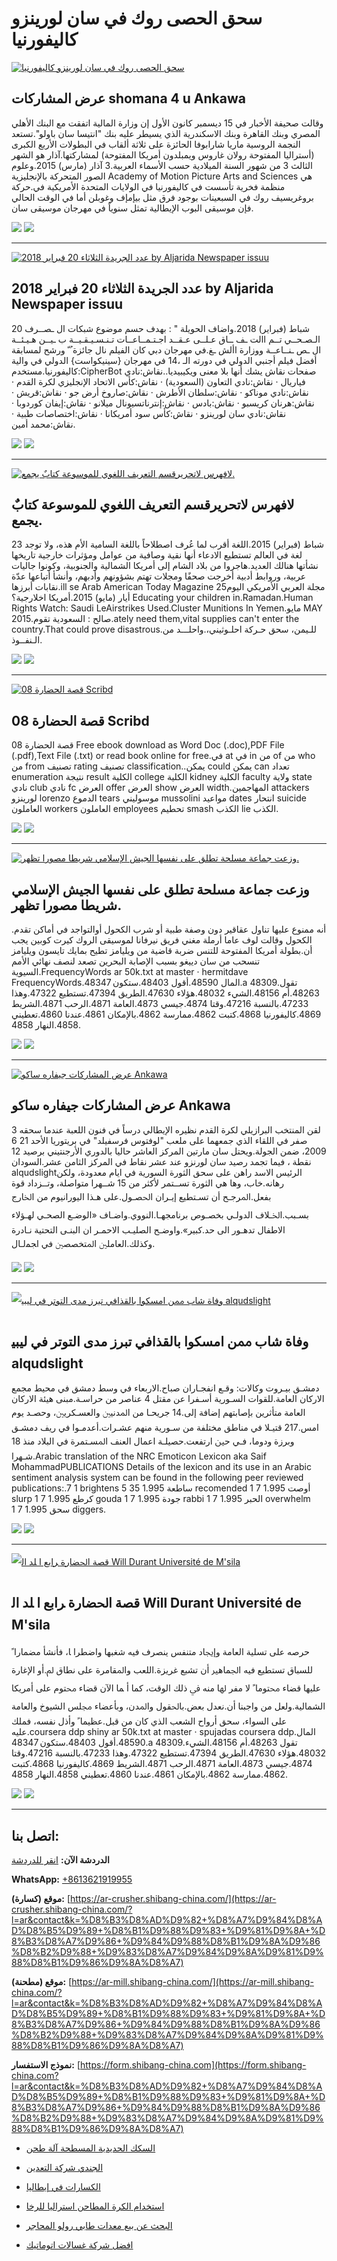 # سحق الحصى روك في سان لورينزو كاليفورنيا

<a href="https://swt.shibang-china.com/?l=ar&img&k=%D8%B3%D8%AD%D9%82+%D8%A7%D9%84%D8%AD%D8%B5%D9%89+%D8%B1%D9%88%D9%83+%D9%81%D9%8A+%D8%B3%D8%A7%D9%86+%D9%84%D9%88%D8%B1%D9%8A%D9%86%D8%B2%D9%88+%D9%83%D8%A7%D9%84%D9%8A%D9%81%D9%88%D8%B1%D9%86%D9%8A%D8%A7" target="_blank">![سحق الحصى روك في سان لورينزو كاليفورنيا](http://static.shibang-china.com/all-800x300/1504.jpg)</a>

## عرض المشاركات shomana 4 u Ankawa
وقالت صحيفة الأخبار في 15 ديسمبر كانون الأول إن وزارة المالية اتفقت مع البنك الأهلي المصري وبنك القاهرة وبنك الاسكندرية الذي يسيطر عليه بنك &quot;انتيسا سان باولو&quot;.تستعد النجمة الروسية ماريا شارابوفا الحائزة على ثلاثة ألقاب في البطولات الأربع الكبرى (أستراليا المفتوحة رولان غاروس ويمبلدون أمريكا المفتوحة) لمشاركتها.آذار هو الشهر الثالث 3 من شهور السنة الميلادية حسب الأسماء العربية.3 آذار (مارس) 2015.وعلوم الصور المتحركة بالإنجليزية Academy of Motion Picture Arts and Sciences هي منظمة فخرية تأسست في كاليفورنيا في الولايات المتحدة الأمريكية في.حركة بروغريسيف روك في السبعينات بوجود فرق مثل بيإمإف وغوبلن أما في الوقت الحالي فإن موسيقى البوب الإيطالية تمثل سنوياً في مهرجان موسيقى سان.


<a href="https://whatsapp.shibangsoft.com/WhatsApp.php" target="_blank" title="WhatsApp">![](http://static.shibang-china.com/icon/whatsapp.png)</a> <a href="https://swt.shibang-china.com/?l=ar&icon&k=%D8%B3%D8%AD%D9%82+%D8%A7%D9%84%D8%AD%D8%B5%D9%89+%D8%B1%D9%88%D9%83+%D9%81%D9%8A+%D8%B3%D8%A7%D9%86+%D9%84%D9%88%D8%B1%D9%8A%D9%86%D8%B2%D9%88+%D9%83%D8%A7%D9%84%D9%8A%D9%81%D9%88%D8%B1%D9%86%D9%8A%D8%A7" target="_blank">![](http://static.shibang-china.com/icon/chat-ar.png)</a>

---

<a href="https://swt.shibang-china.com/?l=ar&img&k=%D8%B3%D8%AD%D9%82+%D8%A7%D9%84%D8%AD%D8%B5%D9%89+%D8%B1%D9%88%D9%83+%D9%81%D9%8A+%D8%B3%D8%A7%D9%86+%D9%84%D9%88%D8%B1%D9%8A%D9%86%D8%B2%D9%88+%D9%83%D8%A7%D9%84%D9%8A%D9%81%D9%88%D8%B1%D9%86%D9%8A%D8%A7" target="_blank">![عدد الجريدة الثلاثاء 20 فبراير 2018 by Aljarida Newspaper issuu](http://static.shibang-china.com/all-800x300/903.jpg)</a>

## عدد الجريدة الثلاثاء 20 فبراير 2018 by Aljarida Newspaper issuu
20 شباط (فبراير) 2018.واضاف الحويلة &quot; : بهدف حسم موضوع شبكات ال ـصــرف الـصـحــي تــم االت ـف ــاق عـلــى عـقــد اجـتـمــاعــات تـنـسـيـقـيــة ب ـيــن هـيـئــة ال ـص ـنــاعــة ووزارة األش ـغ.في مهرجان دبي كان الفيلم نال جائزة ُ ّ ورشح لمسابقة أفضل فيلم أجنبي الدولي في دورته الـ ،14 في مهرجان {سينيكواست} الدولي في والية كاليفورنيا.مستخدم:CipherBot صفحات نقاش يشك أنها بلا معنى ويكيبيديا..نقاش:نادي فياريال &middot; نقاش:نادي التعاون (السعودية) &middot; نقاش:كأس الاتحاد الإنجليزي لكرة القدم &middot; نقاش:نادي موناكو &middot; نقاش:سلطان الأطرش &middot; نقاش:صاروخ أرض جو &middot; نقاش:قريش &middot; نقاش:هرنان كريسبو &middot; نقاش:بادس &middot; نقاش:إنترناتسيونال ميلانو &middot; نقاش:إيفان كوردوبا &middot; نقاش:نادي سان لورينزو &middot; نقاش:كأس سود أمريكانا &middot; نقاش:اختصاصات طبية &middot; نقاش:محمد أمين.


<a href="https://whatsapp.shibangsoft.com/WhatsApp.php" target="_blank" title="WhatsApp">![](http://static.shibang-china.com/icon/whatsapp.png)</a> <a href="https://swt.shibang-china.com/?l=ar&icon&k=%D8%B3%D8%AD%D9%82+%D8%A7%D9%84%D8%AD%D8%B5%D9%89+%D8%B1%D9%88%D9%83+%D9%81%D9%8A+%D8%B3%D8%A7%D9%86+%D9%84%D9%88%D8%B1%D9%8A%D9%86%D8%B2%D9%88+%D9%83%D8%A7%D9%84%D9%8A%D9%81%D9%88%D8%B1%D9%86%D9%8A%D8%A7" target="_blank">![](http://static.shibang-china.com/icon/chat-ar.png)</a>

---

<a href="https://swt.shibang-china.com/?l=ar&img&k=%D8%B3%D8%AD%D9%82+%D8%A7%D9%84%D8%AD%D8%B5%D9%89+%D8%B1%D9%88%D9%83+%D9%81%D9%8A+%D8%B3%D8%A7%D9%86+%D9%84%D9%88%D8%B1%D9%8A%D9%86%D8%B2%D9%88+%D9%83%D8%A7%D9%84%D9%8A%D9%81%D9%88%D8%B1%D9%86%D9%8A%D8%A7" target="_blank">![لافهرس  لاتحريرقسم التعريف اللغوي للموسوعة كتابٌ يجمع.](http://static.shibang-china.com/all-800x300/613.jpg)</a>

## لافهرس  لاتحريرقسم التعريف اللغوي للموسوعة كتابٌ يجمع.
23 شباط (فبراير) 2015.اللغة أقرب لما عُرف اصطلاحاً باللغة السامية الأم هذه، ولا توجد لغة في العالم تستطيع الادعاء أنها نقية وصافية من عوامل ومؤثرات خارجية تاريخها نشأتها هنالك العديد.هاجروا من بلاد الشام إلى أمريكا الشمالية والجنوبية، وكونوا جاليات عربية، وروابط أدبية أخرجت صحفًا ومجلات تهتم بشؤونهم وأدبهم، وأنشأ أتباعها عدّة نقابات أبرزها.ill se Arab American Today Magazine مجلة العربي الأمريكي اليوم25 أيار (مايو) 2015.أمريكا اخلارجية؟ Educating your children in.Ramadan.Human Rights Watch: Saudi LeAirstrikes Used.Cluster Munitions In Yemen.مايو MAY 2015.صالح : السعودية تقوم.ately need them,vital supplies can&#39;t enter the country.That could prove disastrous.للـيمن، سحق حـركة احلـوثيني،.واحلـــد من الـنفــوذ.


<a href="https://whatsapp.shibangsoft.com/WhatsApp.php" target="_blank" title="WhatsApp">![](http://static.shibang-china.com/icon/whatsapp.png)</a> <a href="https://swt.shibang-china.com/?l=ar&icon&k=%D8%B3%D8%AD%D9%82+%D8%A7%D9%84%D8%AD%D8%B5%D9%89+%D8%B1%D9%88%D9%83+%D9%81%D9%8A+%D8%B3%D8%A7%D9%86+%D9%84%D9%88%D8%B1%D9%8A%D9%86%D8%B2%D9%88+%D9%83%D8%A7%D9%84%D9%8A%D9%81%D9%88%D8%B1%D9%86%D9%8A%D8%A7" target="_blank">![](http://static.shibang-china.com/icon/chat-ar.png)</a>

---

<a href="https://swt.shibang-china.com/?l=ar&img&k=%D8%B3%D8%AD%D9%82+%D8%A7%D9%84%D8%AD%D8%B5%D9%89+%D8%B1%D9%88%D9%83+%D9%81%D9%8A+%D8%B3%D8%A7%D9%86+%D9%84%D9%88%D8%B1%D9%8A%D9%86%D8%B2%D9%88+%D9%83%D8%A7%D9%84%D9%8A%D9%81%D9%88%D8%B1%D9%86%D9%8A%D8%A7" target="_blank">![قصة الحضارة 08 Scribd](http://static.shibang-china.com/all-800x300/1463.jpg)</a>

## قصة الحضارة 08 Scribd
قصة الحضارة 08 Free ebook download as Word Doc (.doc),PDF File (.pdf),Text File (.txt) or read book online for free.في at في in من of من who من from تصنيف rating تصنيف classification..يمكن could يمكن can تعداد enumeration نتيجة result الكلية college الكلية kidney الكلية faculty ولاية state نادي club نادي fc العرض offer العرض show العرض width.المهاجمين attackers لورينزو lorenzo الدموع tears موسوليني mussolini مواعيد dates انتحار suicide العاملون workers العاملون employees تحطيم smash الكذب lie الكذب.


<a href="https://whatsapp.shibangsoft.com/WhatsApp.php" target="_blank" title="WhatsApp">![](http://static.shibang-china.com/icon/whatsapp.png)</a> <a href="https://swt.shibang-china.com/?l=ar&icon&k=%D8%B3%D8%AD%D9%82+%D8%A7%D9%84%D8%AD%D8%B5%D9%89+%D8%B1%D9%88%D9%83+%D9%81%D9%8A+%D8%B3%D8%A7%D9%86+%D9%84%D9%88%D8%B1%D9%8A%D9%86%D8%B2%D9%88+%D9%83%D8%A7%D9%84%D9%8A%D9%81%D9%88%D8%B1%D9%86%D9%8A%D8%A7" target="_blank">![](http://static.shibang-china.com/icon/chat-ar.png)</a>

---

<a href="https://swt.shibang-china.com/?l=ar&img&k=%D8%B3%D8%AD%D9%82+%D8%A7%D9%84%D8%AD%D8%B5%D9%89+%D8%B1%D9%88%D9%83+%D9%81%D9%8A+%D8%B3%D8%A7%D9%86+%D9%84%D9%88%D8%B1%D9%8A%D9%86%D8%B2%D9%88+%D9%83%D8%A7%D9%84%D9%8A%D9%81%D9%88%D8%B1%D9%86%D9%8A%D8%A7" target="_blank">![وزعت جماعة مسلحة تطلق على نفسها الجيش الإسلامي شريطا مصورا تظهر.](http://static.shibang-china.com/all-800x300/920.jpg)</a>

## وزعت جماعة مسلحة تطلق على نفسها الجيش الإسلامي شريطا مصورا تظهر.
.أنه ممنوع عليها تناول عقاقير دون وصفة طبية أو شرب الكحول أوالتواجد في أماكن تقدم الكحول وقالت لوف عاما أرملة مغني فريق نيرفانا لموسيقى الروك كيرت كوبين يجب أن.بطولة أمريكا المفتوحة للتنس ضربة قاضية من ويليامز تطيح بمايك تايسون ويليامز تنسحب من سان دييغو بسبب الإصابة البحرين تصعد لنصف نهائي الأمم السيوية.FrequencyWords ar 50k.txt at master · hermitdave FrequencyWords.المال 48590.أقول 48403.ستكون 48347.a 48309.تقول 48263.أم 48156.الشيء 48032.هؤلاء 47630.الطريق 47394.تستطيع 47322.وهذا 47233.بالنسبة 47216.وقتا 4874.جيسي 4873.العامة 4871.الرحب 4871.الشريط 4869.كاليفورنيا 4868.كتبت 4862.ممارسة 4862.بالإمكان 4861.عندنا 4860.تعطيني 4858.النهار 4858.


<a href="https://whatsapp.shibangsoft.com/WhatsApp.php" target="_blank" title="WhatsApp">![](http://static.shibang-china.com/icon/whatsapp.png)</a> <a href="https://swt.shibang-china.com/?l=ar&icon&k=%D8%B3%D8%AD%D9%82+%D8%A7%D9%84%D8%AD%D8%B5%D9%89+%D8%B1%D9%88%D9%83+%D9%81%D9%8A+%D8%B3%D8%A7%D9%86+%D9%84%D9%88%D8%B1%D9%8A%D9%86%D8%B2%D9%88+%D9%83%D8%A7%D9%84%D9%8A%D9%81%D9%88%D8%B1%D9%86%D9%8A%D8%A7" target="_blank">![](http://static.shibang-china.com/icon/chat-ar.png)</a>

---

<a href="https://swt.shibang-china.com/?l=ar&img&k=%D8%B3%D8%AD%D9%82+%D8%A7%D9%84%D8%AD%D8%B5%D9%89+%D8%B1%D9%88%D9%83+%D9%81%D9%8A+%D8%B3%D8%A7%D9%86+%D9%84%D9%88%D8%B1%D9%8A%D9%86%D8%B2%D9%88+%D9%83%D8%A7%D9%84%D9%8A%D9%81%D9%88%D8%B1%D9%86%D9%8A%D8%A7" target="_blank">![عرض المشاركات جيفاره ساكو Ankawa](http://static.shibang-china.com/all-800x300/1177.jpg)</a>

## عرض المشاركات جيفاره ساكو Ankawa
لقن المنتخب البرازيلي لكرة القدم نظيره الإيطالي درساً في فنون اللعبة عندما سحقه 3 صفر في اللقاء الذي جمعهما على ملعب &quot;لوفتوس فرسفيلد&quot; في بريتوريا الأحد 21 6 2009، ضمن الجولة.ويحتل سان مارتين المركز العاشر حاليا بالدوري الأرجنتيني برصيد 12 نقطة ، فيما تجمد رصيد سان لورنزو عند عشر نقاط في المركز الثامن عشر.اﻟﺴﻮدان alqudslightاﻟﺮﺋﻴﺲ اﻻﺳﺪ راﻫﻦ ﻋﻠﻰ ﺳﺤﻖ اﻟﺜﻮرة اﻟﺴﻮرﻳﺔ ﻓﻲ اﻳﺎم ﻣﻌﺪودة، وﻟﻜﻦ رﻫﺎﻧﻪ.ﺧﺎب، وﻫﺎ ﻫﻲ اﻟﺜﻮرة ﺗﺴــﺘﻤﺮ ﻷﻛﺜﺮ ﻣﻦ 15 ﺷــﻬﺮا ﻣﺘﻮاﺻﻠﺔ، وﺗــﺰداد ﻗﻮة ﺑﻔﻌﻞ.اﳌﺮﺟـﺢ أن ﺗﺴـﺘﻄﻴﻊ إﻳـﺮان اﳊﺼـﻮل.ﻋﻠﻰ ﻫـﺬا اﻟﻴﻮراﻧﻴﻮم ﻣﻦ اﳋﺎرج ﺑﺴـﺒﺐ.اﳋـﻼف اﻟﺪوﻟـﻲ ﺑﺨﺼـﻮص ﺑﺮﻧﺎﻣﺠﻬـﺎ.اﻟﻨﻮوي.واﺿـﺎف «اﻟﻮﺿـﻊ اﻟﺼﺤـﻲ ﻟﻬـﺆﻻء اﻻﻃﻔﺎل ﺗﺪﻫـﻮر اﻟﻰ ﺣﺪ.ﻛﺒﻴﺮ».واوﺿـﺢ اﻟﺼﻠﻴـﺐ اﻻﺣﻤـﺮ ان اﻟﺒﻨـﻰ اﻟﺘﺤﺘﻴﺔ ﻧـﺎدرة وﻛﺬﻟﻚ.اﻟﻌﺎﻣﻠﲔ اﳌﺘﺨﺼﺼﲔ ﻓﻲ اﺠﻤﻟـﺎل.


<a href="https://whatsapp.shibangsoft.com/WhatsApp.php" target="_blank" title="WhatsApp">![](http://static.shibang-china.com/icon/whatsapp.png)</a> <a href="https://swt.shibang-china.com/?l=ar&icon&k=%D8%B3%D8%AD%D9%82+%D8%A7%D9%84%D8%AD%D8%B5%D9%89+%D8%B1%D9%88%D9%83+%D9%81%D9%8A+%D8%B3%D8%A7%D9%86+%D9%84%D9%88%D8%B1%D9%8A%D9%86%D8%B2%D9%88+%D9%83%D8%A7%D9%84%D9%8A%D9%81%D9%88%D8%B1%D9%86%D9%8A%D8%A7" target="_blank">![](http://static.shibang-china.com/icon/chat-ar.png)</a>

---

<a href="https://swt.shibang-china.com/?l=ar&img&k=%D8%B3%D8%AD%D9%82+%D8%A7%D9%84%D8%AD%D8%B5%D9%89+%D8%B1%D9%88%D9%83+%D9%81%D9%8A+%D8%B3%D8%A7%D9%86+%D9%84%D9%88%D8%B1%D9%8A%D9%86%D8%B2%D9%88+%D9%83%D8%A7%D9%84%D9%8A%D9%81%D9%88%D8%B1%D9%86%D9%8A%D8%A7" target="_blank">![وﻓﺎة ﺷﺎب ﳑﻦ اﻣﺴﻜﻮا ﺑﺎﻟﻘﺬاﻓﻲ ﺗﺒﺮز ﻣﺪى اﻟﺘﻮﺗﺮ ﻓﻲ ﻟﻴﺒﻴ alqudslight](http://static.shibang-china.com/all-800x300/683.jpg)</a>

## وﻓﺎة ﺷﺎب ﳑﻦ اﻣﺴﻜﻮا ﺑﺎﻟﻘﺬاﻓﻲ ﺗﺒﺮز ﻣﺪى اﻟﺘﻮﺗﺮ ﻓﻲ ﻟﻴﺒﻴ alqudslight
دﻣﺸـﻖ ﺑﻴـﺮوت وﻛﺎﻻت: وﻗـﻊ اﻧﻔﺠـﺎران ﺻﺒﺎح.اﻻرﺑﻌﺎء ﻓﻲ وﺳﻂ دﻣﺸﻖ ﻓﻲ ﻣﺤﻴﻂ ﻣﺠﻤﻊ اﻻرﻛﺎن اﻟﻌﺎﻣﺔ.ﻟﻠﻘﻮات اﻟﺴـﻮرﻳﺔ أﺳـﻔﺮا ﻋﻦ ﻣﻘﺘﻞ 4 ﻋﻨﺎﺻﺮ ﻣﻦ ﺣﺮاﺳـﺔ.ﻣﺒﻨﻰ ﻫﻴﺌﺔ اﻻرﻛﺎن اﻟﻌﺎﻣﺔ ﻣﺘﺄﺛﺮﻳﻦ ﺑﺈﺻﺎﺑﺘﻬﻢ إﺿﺎﻓﺔ إﻟﻰ.14 ﺟﺮﻳﺤـﺎ ﻣﻦ اﳌﺪﻧﻴﲔ واﻟﻌﺴـﻜﺮﻳﲔ، وﺣﺼـﺪ ﻳﻮم اﻣﺲ.217 ﻗﺘﻴـﻼ ﻓﻲ ﻣﻨﺎﻃﻖ ﻣﺨﺘﻠﻔﺔ ﻣﻦ ﺳـﻮرﻳﺔ ﻣﻨﻬﻢ ﻋﺸـﺮات.أﻋﺪﻣـﻮا ﻓﻲ رﻳﻒ دﻣﺸـﻖ وﺑﺮزة ودوﻣﺎ، ﻓـﻲ ﺣﲔ ارﺗﻔﻌﺖ.ﺣﺼﻴﻠـﺔ اﻋﻤﺎل اﻟﻌﻨﻒ اﳌﺴـﺘﻤﺮة ﻓﻲ اﻟﺒﻼد ﻣﻨﺬ 18 ﺷـﻬﺮا.Arabic translation of the NRC Emoticon Lexicon aka Saif MohammadPUBLICATIONS   Details of the lexicon and its use in an Arabic sentiment analysis system can be found in the following peer reviewed publications:.7 1 brightens ساطعة 1.995 35 5 recomended أوصت 1.995 7 1 slurp كرطع 1.995 7 1 gouda جودة 1.995 7 1 rabbi الحبر 1.995 7 1 overwhelm سحق 1.995 7 1 diggers.


<a href="https://whatsapp.shibangsoft.com/WhatsApp.php" target="_blank" title="WhatsApp">![](http://static.shibang-china.com/icon/whatsapp.png)</a> <a href="https://swt.shibang-china.com/?l=ar&icon&k=%D8%B3%D8%AD%D9%82+%D8%A7%D9%84%D8%AD%D8%B5%D9%89+%D8%B1%D9%88%D9%83+%D9%81%D9%8A+%D8%B3%D8%A7%D9%86+%D9%84%D9%88%D8%B1%D9%8A%D9%86%D8%B2%D9%88+%D9%83%D8%A7%D9%84%D9%8A%D9%81%D9%88%D8%B1%D9%86%D9%8A%D8%A7" target="_blank">![](http://static.shibang-china.com/icon/chat-ar.png)</a>

---

<a href="https://swt.shibang-china.com/?l=ar&img&k=%D8%B3%D8%AD%D9%82+%D8%A7%D9%84%D8%AD%D8%B5%D9%89+%D8%B1%D9%88%D9%83+%D9%81%D9%8A+%D8%B3%D8%A7%D9%86+%D9%84%D9%88%D8%B1%D9%8A%D9%86%D8%B2%D9%88+%D9%83%D8%A7%D9%84%D9%8A%D9%81%D9%88%D8%B1%D9%86%D9%8A%D8%A7" target="_blank">![ﻗﺼﺔ ﺍﳊﻀﺎﺭﺓ ﺮﺍﺑﻊ ﺍ ﻠﺪ ﺍﻟ Will Durant Université de M&#39;sila](http://static.shibang-china.com/all-800x300/597.jpg)</a>

## ﻗﺼﺔ ﺍﳊﻀﺎﺭﺓ ﺮﺍﺑﻊ ﺍ ﻠﺪ ﺍﻟ Will Durant Université de M&#39;sila
ﺣﺮﺻﻪ ﻋﻠﻰ ﺗﺴﻠﻴﺔ ﺍﻟﻌﺎﻣﺔ ﻭﺇﳚﺎﺩ ﻣﺘﻨﻔﺲ ﻳﻨﺼﺮﻑ ﻓﻴﻪ ﺷﻐﺒﻬﺎ ﻭﺍﺿﻄﺮﺍ ﺎ، ﻓﺄﻧﺸﺄ ﻣﻀﻤﺎﺭﺍﹰ ﻟﻠﺴﺒﺎﻕ ﺗﺴﺘﻄﻴﻊ ﻓﻴﻪ ﺍﳉﻤﺎﻫﲑ ﺃﻥ ﺗﺸﺒﻊ ﻏﺮﻳﺰﺓ.ﺍﻟﻠﻌﺐ ﻭﺍﳌﻘﺎﻣﺮﺓ ﻋﻠﻰ ﻧﻄﺎﻕ ﱂ.ﺃﻭ ﺍﻹﻏﺎﺭﺓ ﻋﻠﻴﻬﺎ ﻗﻀﺎﺀ ﳏﺘﻮﻣﺎﹰ ﻻ ﻣﻔﺮ ﳍﺎ ﻣﻨﻪ ﰲ ﺫﻟﻚ ﺍﻟﻮﻗﺖ، ﻛﻤﺎ ﺃ ﻤﺎ ﺍﻵﻥ ﻗﻀﺎﺀ ﳏﺘﻮﻡ ﻋﻠﻰ ﺃﻣﺮﻳﻜﺎ ﺍﻟﺸﻤﺎﻟﻴﺔ.ﻭﻟﻌﻞ ﻣﻦ ﻭﺍﺟﺒﻨﺎ ﺃﻥ.ﻧﻌﺪﻝ ﺑﻌﺾ.ﺑﺎﳊﻘﻮﻝ ﻭﺍﳌﺪﻥ، ﻭﺑﺄﻋﻀﺎﺀ ﳎﻠﺲ ﺍﻟﺸﻴﻮﺥ ﻭﺍﻟﻌﺎﻣﺔ ﻋﻠﻰ ﺍﻟﺴﻮﺍﺀ، ﺳﺤﻖ ﺃﺭﻭﺍﺡ ﺍﻟﺸﻌﺐ ﺍﻟﺬﻱ ﻛﺎﻥ ﻣﻦ ﻗﺒﻞ.ﻋﻈﻴﻤﺎﹰ ﻭﺃﺫﻝ ﻧﻔﺴﻪ، ﻓﻤﻠﻚ ﻋﻠﻴﻪ.coursera ddp shiny ar 50k.txt at master · spujadas coursera ddp.المال 48590.أقول 48403.ستكون 48347.a 48309.تقول 48263.أم 48156.الشيء 48032.هؤلاء 47630.الطريق 47394.تستطيع 47322.وهذا 47233.بالنسبة 47216.وقتا 4874.جيسي 4873.العامة 4871.الرحب 4871.الشريط 4869.كاليفورنيا 4868.كتبت 4862.ممارسة 4862.بالإمكان 4861.عندنا 4860.تعطيني 4858.النهار 4858.


<a href="https://whatsapp.shibangsoft.com/WhatsApp.php" target="_blank" title="WhatsApp">![](http://static.shibang-china.com/icon/whatsapp.png)</a> <a href="https://swt.shibang-china.com/?l=ar&icon&k=%D8%B3%D8%AD%D9%82+%D8%A7%D9%84%D8%AD%D8%B5%D9%89+%D8%B1%D9%88%D9%83+%D9%81%D9%8A+%D8%B3%D8%A7%D9%86+%D9%84%D9%88%D8%B1%D9%8A%D9%86%D8%B2%D9%88+%D9%83%D8%A7%D9%84%D9%8A%D9%81%D9%88%D8%B1%D9%86%D9%8A%D8%A7" target="_blank">![](http://static.shibang-china.com/icon/chat-ar.png)</a>

---
## اتصل بنا:

**الدردشة الآن:** [انقر للدردشة](https://swt.shibang-china.com?l=ar&contact&k=%D8%B3%D8%AD%D9%82+%D8%A7%D9%84%D8%AD%D8%B5%D9%89+%D8%B1%D9%88%D9%83+%D9%81%D9%8A+%D8%B3%D8%A7%D9%86+%D9%84%D9%88%D8%B1%D9%8A%D9%86%D8%B2%D9%88+%D9%83%D8%A7%D9%84%D9%8A%D9%81%D9%88%D8%B1%D9%86%D9%8A%D8%A7)

**WhatsApp:**  [+8613621919955](https://whatsapp.shibangsoft.com/WhatsApp.php)

**موقع (كسارة):** [https://ar-crusher.shibang-china.com/](https://ar-crusher.shibang-china.com/?l=ar&contact&k=%D8%B3%D8%AD%D9%82+%D8%A7%D9%84%D8%AD%D8%B5%D9%89+%D8%B1%D9%88%D9%83+%D9%81%D9%8A+%D8%B3%D8%A7%D9%86+%D9%84%D9%88%D8%B1%D9%8A%D9%86%D8%B2%D9%88+%D9%83%D8%A7%D9%84%D9%8A%D9%81%D9%88%D8%B1%D9%86%D9%8A%D8%A7)

**موقع (مطحنة):** [https://ar-mill.shibang-china.com/](https://ar-mill.shibang-china.com/?l=ar&contact&k=%D8%B3%D8%AD%D9%82+%D8%A7%D9%84%D8%AD%D8%B5%D9%89+%D8%B1%D9%88%D9%83+%D9%81%D9%8A+%D8%B3%D8%A7%D9%86+%D9%84%D9%88%D8%B1%D9%8A%D9%86%D8%B2%D9%88+%D9%83%D8%A7%D9%84%D9%8A%D9%81%D9%88%D8%B1%D9%86%D9%8A%D8%A7)

**نموذج الاستفسار:** [https://form.shibang-china.com](https://form.shibang-china.com?l=ar&contact&k=%D8%B3%D8%AD%D9%82+%D8%A7%D9%84%D8%AD%D8%B5%D9%89+%D8%B1%D9%88%D9%83+%D9%81%D9%8A+%D8%B3%D8%A7%D9%86+%D9%84%D9%88%D8%B1%D9%8A%D9%86%D8%B2%D9%88+%D9%83%D8%A7%D9%84%D9%8A%D9%81%D9%88%D8%B1%D9%86%D9%8A%D8%A7)

* [السكك الحديدية المسطحة آلة طحن](../23/%D8%A7%D9%84%D8%B3%D9%83%D9%83%20%D8%A7%D9%84%D8%AD%D8%AF%D9%8A%D8%AF%D9%8A%D8%A9%20%D8%A7%D9%84%D9%85%D8%B3%D8%B7%D8%AD%D8%A9%20%D8%A2%D9%84%D8%A9%20%D8%B7%D8%AD%D9%86.md)

* [الجندي شركة التعدين](../24/%D8%A7%D9%84%D8%AC%D9%86%D8%AF%D9%8A%20%D8%B4%D8%B1%D9%83%D8%A9%20%D8%A7%D9%84%D8%AA%D8%B9%D8%AF%D9%8A%D9%86.md)

* [الكسارات في إيطاليا](../22/%D8%A7%D9%84%D9%83%D8%B3%D8%A7%D8%B1%D8%A7%D8%AA%20%D9%81%D9%8A%20%D8%A5%D9%8A%D8%B7%D8%A7%D9%84%D9%8A%D8%A7.md)

* [استخدام الكرة المطاحن استراليا للرخا](../21/%D8%A7%D8%B3%D8%AA%D8%AE%D8%AF%D8%A7%D9%85%20%D8%A7%D9%84%D9%83%D8%B1%D8%A9%20%D8%A7%D9%84%D9%85%D8%B7%D8%A7%D8%AD%D9%86%20%D8%A7%D8%B3%D8%AA%D8%B1%D8%A7%D9%84%D9%8A%D8%A7%20%D9%84%D9%84%D8%B1%D8%AE%D8%A7.md)

* [البحث عن بيع معدات طابي رولو المحاجر](../21/%D8%A7%D9%84%D8%A8%D8%AD%D8%AB%20%D8%B9%D9%86%20%D8%A8%D9%8A%D8%B9%20%D9%85%D8%B9%D8%AF%D8%A7%D8%AA%20%D8%B7%D8%A7%D8%A8%D9%8A%20%D8%B1%D9%88%D9%84%D9%88%20%D8%A7%D9%84%D9%85%D8%AD%D8%A7%D8%AC%D8%B1.md)

* [افضل شركة غسالات اتوماتيك](../22/%D8%A7%D9%81%D8%B6%D9%84%20%D8%B4%D8%B1%D9%83%D8%A9%20%D8%BA%D8%B3%D8%A7%D9%84%D8%A7%D8%AA%20%D8%A7%D8%AA%D9%88%D9%85%D8%A7%D8%AA%D9%8A%D9%83.md)